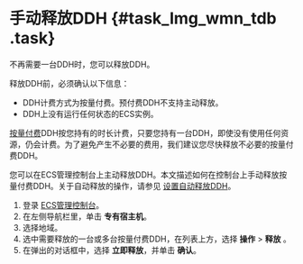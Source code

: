 # 手动释放DDH {#task_lmg_wmn_tdb .task}

不再需要一台DDH时，您可以释放DDH。

释放DDH前，必须确认以下信息：

-   DDH计费方式为按量付费。预付费DDH不支持主动释放。
-   DDH上没有运行任何状态的ECS实例。

[按量付费](../cn.zh-CN/产品定价/按量付费.md#)DDH按您持有的时长计费，只要您持有一台DDH，即使没有使用任何资源，仍会计费。为了避免产生不必要的费用，我们建议您尽快释放不必要的按量付费DDH。

您可以在ECS管理控制台上主动释放DDH。本文描述如何在控制台上手动释放按量付费DDH。关于自动释放的操作，请参见 [设置自动释放DDH](../cn.zh-CN/用户指南/设置自动释放DDH.md#)。

1.   登录 [ECS管理控制台](https://ecs.console.aliyun.com/#/home)。 
2.   在左侧导航栏里，单击 **专有宿主机**。 
3.   选择地域。 
4.   选中需要释放的一台或多台按量付费DDH，在列表上方，选择 **操作** \> **释放** 。 
5.   在弹出的对话框中，选择 **立即释放**，并单击 **确认**。 

